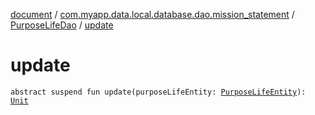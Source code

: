 [document](../../index.md) / [com.myapp.data.local.database.dao.mission_statement](../index.md) / [PurposeLifeDao](index.md) / [update](./update.md)

# update

`abstract suspend fun update(purposeLifeEntity: `[`PurposeLifeEntity`](../../com.myapp.data.local.database.entity.mission_statement/-purpose-life-entity/index.md)`): `[`Unit`](https://kotlinlang.org/api/latest/jvm/stdlib/kotlin/-unit/index.html)